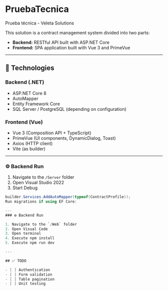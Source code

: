 # PruebaTecnica
Prueba técnica - Veleta Solutions

This solution is a contract management system divided into two parts:

- **Backend:** RESTful API built with ASP.NET Core  
- **Frontend:** SPA application built with Vue 3 and PrimeVue

---

## 🚀 Technologies

### Backend (.NET)

- ASP.NET Core 8  
- AutoMapper  
- Entity Framework Core  
- SQL Server / PostgreSQL (depending on configuration)

### Frontend (Vue)

- Vue 3 (Composition API + TypeScript)  
- PrimeVue (UI components, DynamicDialog, Toast)  
- Axios (HTTP client)  
- Vite (as builder)

---
### ⚙️ Backend Run

1. Navigate to the `/Server` folder  
2. Open Visual Studio 2022   
2. Start Debug   

```csharp
builder.Services.AddAutoMapper(typeof(ContractProfile));
Run migrations if using EF Core:

---
### ⚙️ Backend Run

1. Navigate to the `/Web` folder  
2. Open Visual Code   
3. Open terminal 
4. Execute npm install
5. Execute npm run dev  

---

## ✅ TODO

- [ ] Authentication
- [ ] Form validation
- [ ] Table pagination
- [ ] Unit testing

